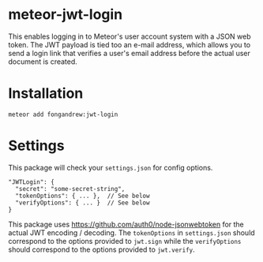 # meteor-jwt-login
This enables logging in to Meteor's user account system with a JSON web token.
The JWT payload is tied too an e-mail address, which allows you to send a login
link that verifies a user's email address before the actual user document is 
created.

Installation
============
`meteor add fongandrew:jwt-login`

Settings
========
This package will check your `settings.json` for config options.

    "JWTLogin": {
      "secret": "some-secret-string",
      "tokenOptions": { ... },  // See below
      "verifyOptions": { ... }  // See below
    }

This package uses https://github.com/auth0/node-jsonwebtoken for the actual
JWT encoding / decoding. The `tokenOptions` in `settings.json` should
correspond to the options provided to `jwt.sign` while the `verifyOptions`
should correspond to the options provided to `jwt.verify`.